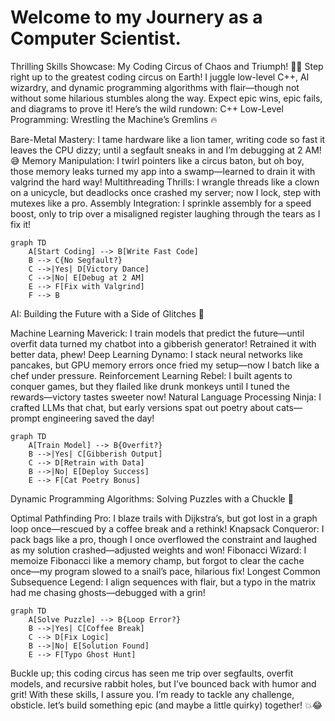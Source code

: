 # Welcome to my Journery as a Computer Scientist.

Thrilling Skills Showcase: My Coding Circus of Chaos and Triumph! 🤡🚀
Step right up to the greatest coding circus on Earth! I juggle low-level C++, AI wizardry, and dynamic programming algorithms with flair—though not without some hilarious stumbles along the way. Expect epic wins, epic fails, and diagrams to prove it! Here’s the wild rundown:
C++ Low-Level Programming: Wrestling the Machine’s Gremlins 🔥

Bare-Metal Mastery: I tame hardware like a lion tamer, writing code so fast it leaves the CPU dizzy; until a segfault sneaks in and I’m debugging at 2 AM! 😅
Memory Manipulation: I twirl pointers like a circus baton, but oh boy, those memory leaks turned my app into a swamp—learned to drain it with valgrind the hard way!
Multithreading Thrills: I wrangle threads like a clown on a unicycle, but deadlocks once crashed my server; now I lock, step with mutexes like a pro.
Assembly Integration: I sprinkle assembly for a speed boost, only to trip over a misaligned register laughing through the tears as I fix it!


```mermaid
graph TD
    A[Start Coding] --> B[Write Fast Code]
    B --> C{No Segfault?}
    C -->|Yes| D[Victory Dance]
    C -->|No| E[Debug at 2 AM]
    E --> F[Fix with Valgrind]
    F --> B
```


AI: Building the Future with a Side of Glitches 🌌

Machine Learning Maverick: I train models that predict the future—until overfit data turned my chatbot into a gibberish generator! Retrained it with better data, phew!
Deep Learning Dynamo: I stack neural networks like pancakes, but GPU memory errors once fried my setup—now I batch like a chef under pressure.
Reinforcement Learning Rebel: I built agents to conquer games, but they flailed like drunk monkeys until I tuned the rewards—victory tastes sweeter now!
Natural Language Processing Ninja: I crafted LLMs that chat, but early versions spat out poetry about cats—prompt engineering saved the day!


```mermaid
graph TD
    A[Train Model] --> B{Overfit?}
    B -->|Yes| C[Gibberish Output]
    C --> D[Retrain with Data]
    B -->|No| E[Deploy Success]
    E --> F[Cat Poetry Bonus]
```


Dynamic Programming Algorithms: Solving Puzzles with a Chuckle 🎯

Optimal Pathfinding Pro: I blaze trails with Dijkstra’s, but got lost in a graph loop once—rescued by a coffee break and a rethink!
Knapsack Conqueror: I pack bags like a pro, though I once overflowed the constraint and laughed as my solution crashed—adjusted weights and won!
Fibonacci Wizard: I memoize Fibonacci like a memory champ, but forgot to clear the cache once—my program slowed to a snail’s pace, hilarious fix!
Longest Common Subsequence Legend: I align sequences with flair, but a typo in the matrix had me chasing ghosts—debugged with a grin!


```mermaid
graph TD
    A[Solve Puzzle] --> B{Loop Error?}
    B -->|Yes| C[Coffee Break]
    C --> D[Fix Logic]
    B -->|No| E[Solution Found]
    E --> F[Typo Ghost Hunt]
```


Buckle up; this coding circus has seen me trip over segfaults, overfit models, and recursive rabbit holes, but I’ve bounced back with humor and grit! With these skills, I assure you. I’m ready to tackle any challenge, obsticle. let’s build something epic (and maybe a little quirky) together! 💥😂
